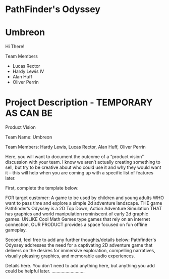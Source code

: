 # PathFinder's Odyssey
# Umbreon
Hi There!

Team Members
* Lucas Rector
* Hardy Lewis IV
* Alan Huff
* Oliver Perrin

# Project Description - TEMPORARY AS CAN BE

Product Vision

Team Name: Umbreon

Team Members: Hardy Lewis, Lucas Rector, Alan Huff, Oliver Perrin

Here, you will want to document the outcome of a “product vision” discussion with your team. I know we aren’t actually creating something to sell, but try to be creative about who could use it and why they would want it – this will help when you are coming up with a specific list of features later.

First, complete the template below:

FOR target customer:  A game to be used by children and young adults
WHO want to pass time and explore a simple 2d adventure landscape.
THE game Pathfinder’s Odyssey is a 2D Top Down, Action Adventure Simulation
THAT has graphics and world manipulation reminiscent of early 2d graphic games.
UNLIKE Cool Math Games type games that rely on an internet connection,
OUR PRODUCT provides a space focused on fun offline gameplay.

Second, feel free to add any further thoughts/details below:
Pathfinder's Odyssey addresses the need for a captivating 2D adventure game that delivers on the desires for immersive exploration, compelling narratives, visually pleasing graphics, and memorable audio experiences.

Details here. You don’t need to add anything here, but anything you add could be helpful later.
……………………..

